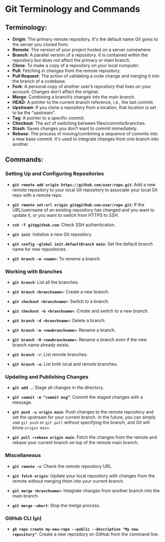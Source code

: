 # Git Terminology and Commands

## Terminology:

- **Origin**: The primary remote repository. It's the default name Git gives to the server you cloned from.
- **Remote**: The version of your project hosted on a server somewhere.
- **Branch**: A parallel version of a repository. It is contained within the repository but does not affect the primary or main branch.
- **Clone**: To make a copy of a repository on your local computer.
- **Pull**: Fetching in changes from the remote repository.
- **Pull Request**: The action of validating a code change and merging it into the branch of a codebase.
- **Fork**: A personal copy of another user’s repository that lives on your account. Changes don’t affect the original.
- **Merge**: Combining a branch’s changes into the main branch.
- **HEAD**: A pointer to the current branch reference, i.e., the last commit.
- **Upstream**: If you clone a repository from a location, that location is set to be the “upstream”.
- **Tag**: A pointer to a specific commit.
- **Checkout**: The act of switching between files/commits/branches.
- **Stash**: Saves changes you don’t want to commit immediately.
- **Rebase**: The process of moving/combining a sequence of commits into a new base commit. It's used to integrate changes from one branch into another.

## Commands:

### Setting Up and Configuring Repositories

- **`git remote add origin https://github.com/user/repo.git`**: Add a new remote repository to your local Git repository to associate your local Git repo with a remote repo.

- **`git remote set-url origin git@github.com:user/repo.git`**: If the URL/username of an existing repository has changed and you want to update it, or you want to switch from HTTPS to SSH.

- **`ssh -T git@github.com`**: Check SSH authentication.

- **`git init`**: Initialize a new Git repository.

- **`git config —global init.defaultBranch main`**: Set the default branch name for new repositories.

- **`git branch -m <name>`**: To rename a branch.

### Working with Branches

- **`git branch`**: List all the branches.

- **`git branch <branchname>`**: Create a new branch.

- **`git checkout <branchname>`**: Switch to a branch.

- **`git checkout -b <branchname>`**: Create and switch to a new branch.

- **`git branch -d <branchname>`**: Delete a branch.

- **`git branch -m <newbranchname>`**: Rename a branch.

- **`git branch -M <newbranchname>`**: Rename a branch even if the new branch name already exists.

- **`git branch -r`**: List remote branches.

- **`git branch -a`**: List both local and remote branches.

### Updating and Publishing Changes

- **`git add .`**: Stage all changes in the directory.

- **`git commit -m “commit msg”`**: Commit the staged changes with a message.

- **`git push -u origin main`**: Push changes to the remote repository and set the upstream for your current branch. In the future, you can simply use `git push` or `git pull` without specifying the branch, and Git will know `origin main`.

- **`git pull —rebase origin main`**: Fetch the changes from the remote and rebase your current branch on top of the remote main branch.

### Miscellaneous

- **`git remote -v`**: Check the remote repository URL.

- **`git fetch origin`**: Update your local repository with changes from the remote without merging them into your current branch.

- **`git merge <branchname>`**: Integrate changes from another branch into the main branch.

- **`git merge —abort`**: Stop the merge process.

### GitHub CLI (`gh`)

- **`gh repo create my-new-repo --public --description "My new repository"`**: Create a new repository on GitHub from the command line.